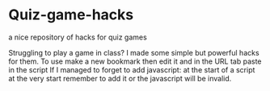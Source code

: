 # Quiz-game-hacks
a nice repository of hacks for quiz games

Struggling to play a game in class? I made some simple but powerful hacks for them.
To use make a new bookmark then edit it and in the URL tab paste in the script
If I managed to forget to add javascript: at the start of a script at the very start remember to add it or the javascript will be invalid.
